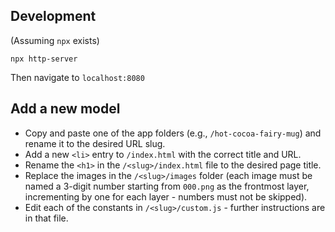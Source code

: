 ## Development

(Assuming `npx` exists)

```
npx http-server
```

Then navigate to `localhost:8080`

## Add a new model

- Copy and paste one of the app folders (e.g., `/hot-cocoa-fairy-mug`) and rename it to the desired URL slug.
- Add a new `<li>` entry to `/index.html` with the correct title and URL.
- Rename the `<h1>` in the `/<slug>/index.html` file to the desired page title.
- Replace the images in the `/<slug>/images` folder (each image must be named a 3-digit number starting from `000.png` as the frontmost layer, incrementing by one for each layer - numbers must not be skipped).
- Edit each of the constants in `/<slug>/custom.js` - further instructions are in that file.